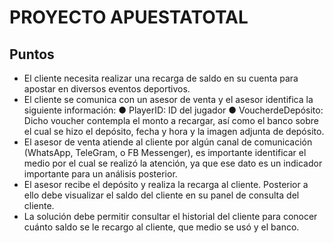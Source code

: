 # PROYECTO APUESTATOTAL

## Puntos

 - El cliente necesita realizar una recarga de saldo en su cuenta para apostar en
 diversos eventos deportivos.
 - El cliente se comunica con un asesor de venta y el asesor identifica la siguiente
 información:
 ● PlayerID: ID del jugador
 ● VoucherdeDepósito: Dicho voucher contempla el monto a recargar, así
 como el banco sobre el cual se hizo el depósito, fecha y hora y la imagen
 adjunta de depósito.
 - El asesor de venta atiende al cliente por algún canal de comunicación (WhatsApp,
 TeleGram, o FB Messenger), es importante identificar el medio por el cual se realizó
 la atención, ya que ese dato es un indicador importante para un análisis posterior.
 - El asesor recibe el depósito y realiza la recarga al cliente. Posterior a ello debe
 visualizar el saldo del cliente en su panel de consulta del cliente.
 - La solución debe permitir consultar el historial del cliente para conocer cuánto saldo
 se le recargo al cliente, que medio se usó y el banco.
